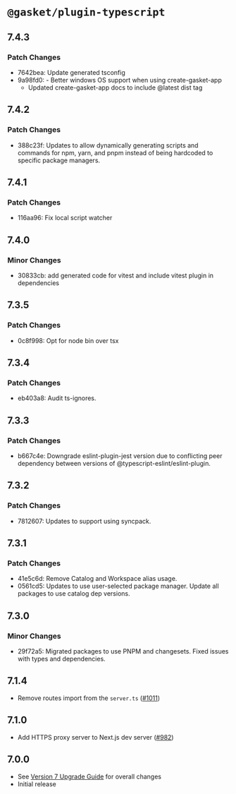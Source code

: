 # `@gasket/plugin-typescript`

## 7.4.3

### Patch Changes

- 7642bea: Update generated tsconfig
- 9a98fd0: - Better windows OS support when using create-gasket-app
  - Updated create-gasket-app docs to include @latest dist tag

## 7.4.2

### Patch Changes

- 388c23f: Updates to allow dynamically generating scripts and commands for npm, yarn, and pnpm instead of being hardcoded to specific package managers.

## 7.4.1

### Patch Changes

- 116aa96: Fix local script watcher

## 7.4.0

### Minor Changes

- 30833cb: add generated code for vitest and include vitest plugin in dependencies

## 7.3.5

### Patch Changes

- 0c8f998: Opt for node bin over tsx

## 7.3.4

### Patch Changes

- eb403a8: Audit ts-ignores.

## 7.3.3

### Patch Changes

- b667c4e: Downgrade eslint-plugin-jest version due to conflicting peer dependency between versions of @typescript-eslint/eslint-plugin.

## 7.3.2

### Patch Changes

- 7812607: Updates to support using syncpack.

## 7.3.1

### Patch Changes

- 41e5c6d: Remove Catalog and Workspace alias usage.
- 0561cd5: Updates to use user-selected package manager. Update all packages to use catalog dep versions.

## 7.3.0

### Minor Changes

- 29f72a5: Migrated packages to use PNPM and changesets. Fixed issues with types and dependencies.

## 7.1.4

- Remove routes import from the `server.ts` ([#1011])

## 7.1.0

- Add HTTPS proxy server to Next.js dev server ([#982])

## 7.0.0

- See [Version 7 Upgrade Guide] for overall changes
- Initial release

[Version 7 Upgrade Guide]: /docs/upgrade-to-7.md
[#982]: https://github.com/godaddy/gasket/pull/982
[#1011]: https://github.com/godaddy/gasket/pull/1011
